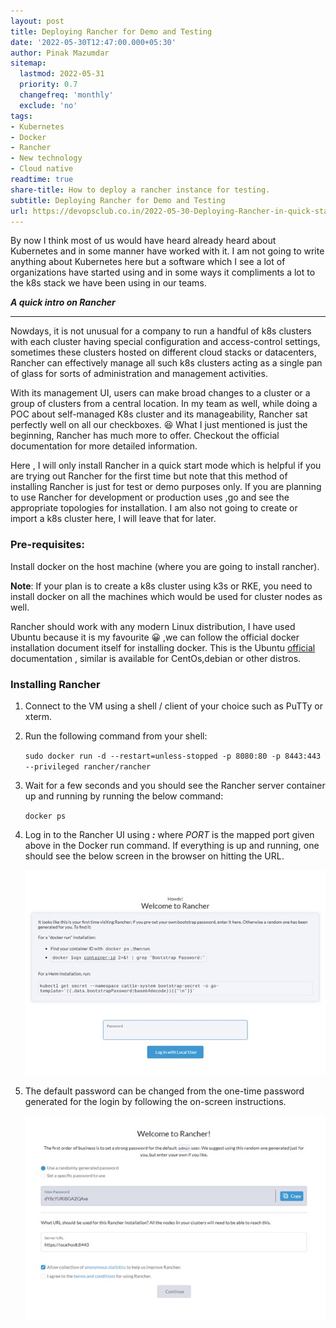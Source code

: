 ```yaml
---
layout: post
title: Deploying Rancher for Demo and Testing
date: '2022-05-30T12:47:00.000+05:30'
author: Pinak Mazumdar
sitemap:
  lastmod: 2022-05-31
  priority: 0.7
  changefreq: 'monthly'
  exclude: 'no'
tags:
- Kubernetes
- Docker
- Rancher
- New technology
- Cloud native
readtime: true
share-title: How to deploy a rancher instance for testing.
subtitle: Deploying Rancher for Demo and Testing
url: https://devopsclub.co.in/2022-05-30-Deploying-Rancher-in-quick-start-mode/ 
---
```


By now I think most of us would have heard already heard about  Kubernetes and in some manner have worked with it. I am not going to  write anything about Kubernetes here but a software which I see a lot of organizations have started  using and in some ways it compliments a lot to the k8s stack we have been using in our teams.


**_A quick intro on Rancher_**

-----------------------------------

Nowdays, it is not unusual for a company to run a handful of k8s clusters with each cluster having special configuration and access-control settings, sometimes these clusters hosted on different cloud stacks or datacenters, Rancher can effectively manage all such k8s clusters acting as a single pan of glass for sorts of administration and management activities. 

With its management UI, users can make broad changes to a cluster or a group of clusters from a central location.
In my team as well, while doing a POC about self-managed K8s cluster and its manageability, Rancher sat perfectly well on all our checkboxes. 😆
What I just mentioned is just the beginning, Rancher has much more to offer. Checkout the official documentation for more detailed information.

Here , I will only install Rancher in a quick start mode which is  helpful  if you  are trying out Rancher for the first time but note that this method of installing Rancher is just for test or demo purposes only. If you are planning to use Rancher for development or production uses ,go and see the appropriate topologies for installation. I am also not  going to create or import a k8s cluster here, I will leave that for later.


### Pre-requisites:

Install docker on the host machine (where you are going to install rancher).


**Note**: If your plan is to create a k8s cluster using k3s or RKE, you need to install docker on all the machines which would be used for cluster nodes as well.

Rancher should work with any modern Linux distribution,  I have used Ubuntu  because it is my favourite 😀 ,we can follow the official docker installation document itself for installing docker. This is the Ubuntu [official](https://docs.docker.com/engine/install/ubuntu/) documentation , similar is available for CentOs,debian or other distros.


### Installing Rancher


1. Connect to the VM using a shell / client of your choice such as PuTTy or xterm. 

2. Run the following command from your shell:

    `sudo docker run -d --restart=unless-stopped -p 8080:80 -p 8443:443 --privileged rancher/rancher`

3. Wait for a few seconds and you should see the Rancher server container up and running by running the below command:

    `docker ps`
 
4. Log in to the Rancher UI using **_<VM-IP>:<PORT>_** where _PORT_ is the mapped port given above in the Docker run command. If everything is up and running, one should see the below screen in the browser on hitting the URL.

     ![Howdy! Welcome to Rancher](/img/postimages/rancherui.jpg?raw=true "Rancher")


5. The default password can be changed from the one-time password generated for the login by following the on-screen instructions.

     ![Set your password](/img/postimages/rancherlogincredentials.jpg?raw=true "Password")

